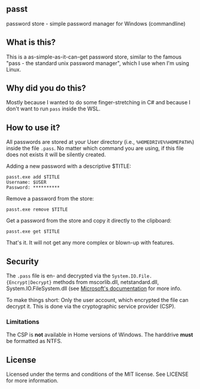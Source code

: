 ## passt
password store - simple password manager for Windows (commandline)

## What is this?
This is a as-simple-as-it-can-get password store, similar to the famous "pass - the standard unix password manager", which I use when I'm 
using Linux.

## Why did you do this?
Mostly because I wanted to do some finger-stretching in C# and because I don't want to run `pass` inside the WSL.

## How to use it?
All passwords are stored at your User directory (i.e., `%HOMEDRIVE%%HOMEPATH%`) inside the file `.pass`.
No matter which command you are using, if this file does not exists it will be silently created.

Adding a new password with a descriptive $TITLE:
```
passt.exe add $TITLE
Username: $USER
Password: **********
```

Remove a password from the store:
```
passt.exe remove $TITLE
```

Get a password from the store and copy it directly to the clipboard:
```
passt.exe get $TITLE
```

That's it. It will not get any more complex or blown-up with features.

## Security
The `.pass` file is en- and decrypted via the `System.IO.File.{Encrypt|Decrypt}` methods from 
mscorlib.dll, netstandard.dll, System.IO.FileSystem.dll (see [Microsoft's documentation](https://docs.microsoft.com/en-us/dotnet/api/system.io.file.encrypt?view=netframework-4.8)
for more info.

To make things short: Only the user account, which encrypted the file can decrypt it. This is done via
the cryptographic service provider (CSP).

### Limitations
The CSP is **not** available in Home versions of Windows. The harddrive **must** be formatted as NTFS.

## License
Licensed under the terms and conditions of the MIT license. See LICENSE for more information.
